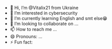 - 👋 Hi, I’m @Vitalix21 from Ukraine
- 👀 I’m interested in cybersecurity
- 🌱 I’m currently learning English and smt else😁
- 💞️ I’m looking to collaborate on ...
- 📫 How to reach me ...
- 😄 Pronouns: ...
- ⚡ Fun fact: 

<!---
Vitalix21/Vitalix21 is a ✨ special ✨ repository because its `README.md` (this file) appears on your GitHub profile.
You can click the Preview link to take a look at your changes.
--->
